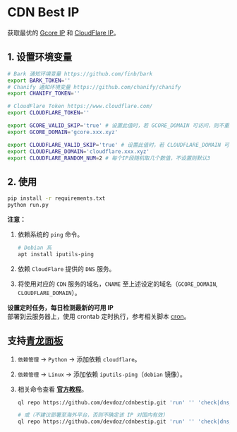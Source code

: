 # CDN Best IP

获取最优的 [Gcore IP](https://api.gcore.com/cdn/public-ip-list) 和 [CloudFlare IP](https://www.cloudflare.com/ips/)。

## 1. 设置环境变量

```bash
# Bark 通知环境变量 https://github.com/finb/bark
export BARK_TOKEN=''
# Chanify 通知环境变量 https://github.com/chanify/chanify
export CHANIFY_TOKEN=''

# CloudFlare Token https://www.cloudflare.com/
export CLOUDFLARE_TOKEN=''

export GCORE_VALID_SKIP='true' # 设置此值时，若 GCORE_DOMAIN 可访问，则不重新获取IP
export GCORE_DOMAIN='gcore.xxx.xyz'

export CLOUDFLARE_VALID_SKIP='true' # 设置此值时，若 CLOUDFLARE_DOMAIN 可访问，则不重新获取IP
export CLOUDFLARE_DOMAIN='cloudflare.xxx.xyz'
export CLOUDFLARE_RANDOM_NUM=2 # 每个IP段随机取几个数值，不设置则默认3
```

## 2. 使用

```bash
pip install -r requirements.txt
python run.py
```

**注意：**

1. 依赖系统的 `ping` 命令。

   ```bash
   # Debian 系
   apt install iputils-ping
   ```

2. 依赖 `CloudFlare` 提供的 `DNS` 服务。
3. 将使用对应的 `CDN` 服务的域名，`CNAME` 至上述设定的域名（`GCORE_DOMAIN`, `CLOUDFLARE_DOMAIN`）。

**设置定时任务，每日检测最新的可用 IP**  
部署到云服务器上，使用 crontab 定时执行，参考相关脚本 [cron](cron)。

## 支持[青龙面板](https://github.com/whyour/qinglong)

1.  `依赖管理` -> `Python` -> 添加依赖 `cloudflare`。
2.  `依赖管理` -> `Linux` -> 添加依赖 `iputils-ping`（`debian` 镜像）。
3.  相关命令查看 **[官方教程](https://github.com/whyour/qinglong#%E5%86%85%E7%BD%AE%E5%91%BD%E4%BB%A4)**。

    ```bash
    ql repo https://github.com/devdoz/cdnbestip.git 'run' '' 'check|dns_cf|cloudflare|gcore' main

    # 或（不建议部署至海外平台，否则不确定该 IP 对国内有效）
    ql repo https://github.com/devdoz/cdnbestip.git 'run' '' 'check|dns_cf|cloudflare|gcore' main
    ```
